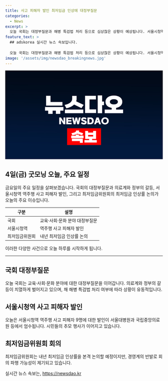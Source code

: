 ```yaml
---
title: 사고 피해자 발인 최저임금 인상에 대정부질문
categories:
  - News
excerpt: >
  오늘 국회는 대정부질문과 해병 특검법 처리 등으로 심상찮은 상황이 예상됩니다. 서울시청역 역주행 사고 피해자들의 발인이 서울대병원과 국립중앙의료원에서 이뤄지는 가운데 시민들의 추모 행렬이 이어지고 있습니다. 또한, 최저임금 인상률을 논의하는 최저임금위원회는 경영계의 불참 선언으로 파행 가능성이 우려됩니다.
feature_text: >
  ## adskorea 실시간 뉴스 속보입니다.

  오늘 국회는 대정부질문과 해병 특검법 처리 등으로 심상찮은 상황이 예상됩니다. 서울시청역 역주행 사고 피해자들의 발인이 서울대병원과 국립중앙의료원에서 이뤄지는 가운데 시민들의 추모 행렬이 이어지고 있습니다. 또한, 최저임금 인상률을 논의하는 최저임금위원회는 경영계의 불참 선언으로 파행 가능성이 우려됩니다.
image: '/assets/img/newsdao_breakingnews.jpg'
---
```


<p><img src="/assets/img/newsdao_breakingnews.jpg" alt="adskorea 속보" /></p>

<h2 data-ke-size="size26">4일(금) 굿모닝 오늘, 주요 일정</h2>

<p data-ke-size="size16">금요일의 주요 일정을 살펴보겠습니다. 국회의 대정부질문과 의료계와 정부의 갈등, 서울시청역 역주행 사고 피해자 발인, 그리고 최저임금위원회의 최저임금 인상률 논의가 오늘의 주요 이슈입니다.</p>

<table>
<thead>
<tr>
<th>구분</th>
<th>설명</th>
</tr>
</thead>
<tbody>
<tr>
<td>국회</td>
<td>교육·사회·문화 분야 대정부질문</td>
</tr>
<tr>
<td>서울시청역</td>
<td>역주행 사고 피해자 발인</td>
</tr>
<tr>
<td>최저임금위원회</td>
<td>내년 최저임금 인상률 논의</td>
</tr>
</tbody>
</table>

<p data-ke-size="size16">이러한 다양한 사건으로 오늘 하루를 시작하게 됩니다.</p>

<hr>

<h2 data-ke-size="size26">국회 대정부질문</h2>

<p data-ke-size="size16">오늘 국회는 교육·사회·문화 분야에 대한 대정부질문을 이어갑니다. 의료계와 정부의 갈등이 치열하게 벌어지고 있으며, 채 해병 특검법 처리 여부에 따라 상황이 유동적입니다.</p>

<h2 data-ke-size="size26">서울시청역 사고 피해자 발인</h2>

<p data-ke-size="size16">오늘은 서울시청역 역주행 사고 피해자 9명에 대한 발인이 서울대병원과 국립중앙의료원 등에서 엄수됩니다. 시민들의 추모 행사가 이어지고 있습니다.</p>

<h2 data-ke-size="size26">최저임금위원회 회의</h2>

<p data-ke-size="size16">최저임금위원회는 내년 최저임금 인상률을 본격 논의할 예정이지만, 경영계의 반발로 회의 파행 가능성이 제기되고 있습니다.</p>
실시간 뉴스 속보는, <a href="https://newsdao.kr" rel="dofollow">https://newsdao.kr</a>


